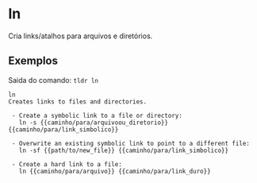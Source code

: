 # ln

Cria links/atalhos para arquivos e diretórios.

## Exemplos


Saida do comando: `tldr ln`


```
ln
Creates links to files and directories.

 - Create a symbolic link to a file or directory:
   ln -s {{caminho/para/arquivoou_diretorio}} {{caminho/para/link_simbolico}}

 - Overwrite an existing symbolic link to point to a different file:
   ln -sf {{path/to/new_file}} {{caminho/para/link_simbolico}}

 - Create a hard link to a file:
   ln {{caminho/para/arquivo}} {{caminho/para/link_duro}}
```
